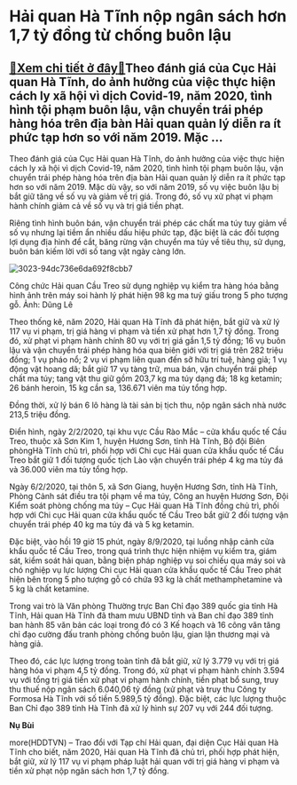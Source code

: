 Hải quan Hà Tĩnh nộp ngân sách hơn 1,7 tỷ đồng từ chống buôn lậu
================================================================

[:gift:Xem chi tiết ở đây:gift:](https://hddtvn.com/hai-quan-ha-tinh-nop-ngan-sach-hon-17-ty-dong-tu-chong-buon-lau/)Theo đánh giá của Cục Hải quan Hà Tĩnh, do ảnh hưởng của việc thực hiện cách ly xã hội vì dịch Covid-19, năm 2020, tình hình tội phạm buôn lậu, vận chuyển trái phép hàng hóa trên địa bàn Hải quan quản lý diễn ra ít phức tạp hơn so với năm 2019. Mặc …
----------------------------------------------------------------------------------------------------------------------------------------------------------------------------------------------------------------------------------------------------------


Theo đánh giá của Cục Hải quan Hà Tĩnh, do ảnh hưởng của việc thực hiện cách ly xã hội vì dịch Covid-19, năm 2020, tình hình tội phạm buôn lậu, vận chuyển trái phép hàng hóa trên địa bàn Hải quan quản lý diễn ra ít phức tạp hơn so với năm 2019. Mặc dù vậy, so với năm 2019, số vụ việc buôn lậu bị bắt giữ tăng về số vụ và giảm về trị giá. Trong đó, số vụ xử phạt vi phạm hành chính giảm cả về số vụ và trị giá tiền phạt.


Riêng tình hình buôn bán, vận chuyển trái phép các chất ma túy tuy giảm về số vụ nhưng lại tiềm ẩn nhiều dấu hiệu phức tạp, đặc biệt là các đối tượng lợi dụng địa hình để cắt, băng rừng vận chuyển ma túy về tiêu thụ, sử dụng, buôn bán kiếm lời với số tang vật ngày càng lớn.





![3023-94dc736e6da692f8cbb7](https://hddtvn.com/wp-content/uploads/2021/01/3023_94dc736e6da692f8cbb7.jpg "CBCC Hải quan Cầu Treo sử dụng nghiệp vụ kiểm tra hàng hóa bằng hình ảnh trên máy soi hành lý.")


Công chức Hải quan Cầu Treo sử dụng nghiệp vụ kiểm tra hàng hóa bằng hình ảnh trên máy soi hành lý phát hiện 98 kg ma tuý giấu trong 5 pho tượng gỗ. Ảnh: Dũng Lê



Theo thống kê, năm 2020, Hải quan Hà Tĩnh đã phát hiện, bắt giữ và xử lý 117 vụ vi phạm, trị giá hàng vi phạm và tiền xử phạt hơn 1,7 tỷ đồng. Trong đó, xử phạt vi phạm hành chính 80 vụ với trị giá gần 1,5 tỷ đồng; 16 vụ buôn lậu và vận chuyển trái phép hàng hóa qua biên giới với trị giá trên 282 triệu đồng; 1 vụ pháo nổ; 2 vụ vi phạm liên quan đến sỡ hữu trí tuệ, hàng giả; 1 vụ động vật hoang dã; bắt giữ 17 vụ tàng trữ, mua bán, vận chuyển trái phép chất ma túy; tang vật thu giữ gồm 203,7 kg ma túy dạng đá; 18 kg ketamin; 26 bánh heroin, 15 kg cần sa, 136.671 viên ma túy tổng hợp.


Đồng thời, xử lý bán 6 lô hàng là tài sản bị tịch thu, nộp ngân sách nhà nước 213,5 triệu đồng.


Điển hình, ngày 2/2/2020, tại khu vực Cầu Rào Mắc – cửa khẩu quốc tế Cầu Treo, thuộc xã Sơn Kim 1, huyện Hương Sơn, tỉnh Hà Tĩnh, Bộ đội Biên phòngHà Tĩnh chủ trì, phối hợp với Chi cục Hải quan cửa khẩu quốc tế Cầu Treo bắt giữ 1 đối tượng quốc tịch Lào vận chuyển trái phép 4 kg ma túy đá và 36.000 viên ma túy tổng hợp.


Ngày 6/2/2020, tại thôn 5, xã Sơn Giang, huyện Hương Sơn, tỉnh Hà Tĩnh, Phòng Cảnh sát điều tra tội phạm về ma túy, Công an huyện Hương Sơn, Đội Kiểm soát phòng chống ma túy – Cục Hải quan Hà Tĩnh đồng chủ trì, phối hợp với Chi cục Hải quan cửa khẩu quốc tế Cầu Treo bắt giữ 2 đối tượng vận chuyển trái phép 40 kg ma túy đá và 5 kg ketamin.


Đặc biệt, vào hồi 19 giờ 15 phút, ngày 8/9/2020, tại luồng nhập cảnh cửa khẩu quốc tế Cầu Treo, trong quá trình thực hiện nhiệm vụ kiểm tra, giám sát, kiểm soát hải quan, bằng biện pháp nghiệp vụ soi chiếu qua máy soi và chó nghiệp vụ lực lượng Chi cục Hải quan cửa khẩu quốc tế Cầu Treo phát hiện bên trong 5 pho tượng gỗ có chứa 93 kg là chất methamphetamine và 5 kg là chất ketamine.


Trong vai trò là Văn phòng Thường trực Ban Chỉ đạo 389 quốc gia tỉnh Hà Tĩnh, Hải quan Hà Tĩnh đã tham mưu UBND tỉnh và Ban chỉ đạo 389 tỉnh ban hành 85 văn bản các loại trong đó có 3 Kế hoạch và 16 công văn tăng chỉ đạo cường đấu tranh phòng chống buôn lậu, gian lận thương mại và hàng giả.


Theo đó, các lực lượng trong toàn tỉnh đã bắt giữ, xử lý 3.779 vụ với trị giá hàng hóa vi phạm 4,5 tỷ đồng. Trong đó, xử phạt vi phạm hành chính 3.594 vụ với tổng trị giá tiền xử phạt vi phạm hành chính, tiền phạt bổ sung, truy thu thuế nộp ngân sách 6.040,06 tỷ đồng (xử phạt và truy thu Công ty Formosa Hà Tĩnh với số tiền 5.989,5 tỷ đồng). Đặc biệt, các lực lượng thuộc Ban Chỉ đạo 389 tỉnh Hà Tĩnh đã xử lý hình sự 207 vụ với 244 đối tượng.




**Nụ Bùi**



more(HDDTVN) – Trao đổi với Tạp chí Hải quan, đại diện Cục Hải quan Hà Tĩnh cho biết, năm 2020, Hải quan Hà Tĩnh đã chủ trì, phối hợp phát hiện, bắt giữ, xử lý 117 vụ vi phạm pháp luật hải quan với trị giá hàng vi phạm và tiền xử phạt nộp ngân sách hơn 1,7 tỷ đồng.

